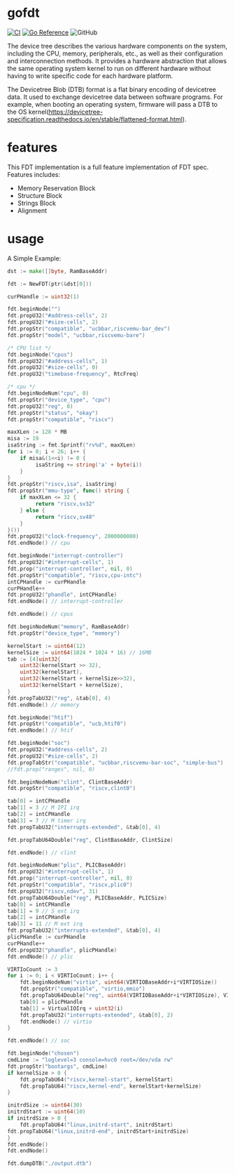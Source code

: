 # gofdt
[![CI](https://github.com/elastic-io/gofdt/actions/workflows/go.yml/badge.svg?branch=main)](https://github.com/elastic-io/gofdt/actions/workflows/go.yml)
[![Go Reference](https://pkg.go.dev/badge/github.com/elastic-io/gofdt.svg)](https://pkg.go.dev/github.com/elastic-io/gofdt)
![GitHub](https://img.shields.io/github/license/elastic-io/gofdt)

The device tree describes the various hardware components on the system, including the CPU, memory, peripherals, etc., as well as their configuration and interconnection methods. It provides a hardware abstraction that allows the same operating system kernel to run on different hardware without having to write specific code for each hardware platform.

The Devicetree Blob (DTB) format is a flat binary encoding of devicetree data. It used to exchange devicetree data between software programs. For example, when booting an operating system, firmware will pass a DTB to the OS kernel(https://devicetree-specification.readthedocs.io/en/stable/flattened-format.html).


# features
This FDT implementation is a full feature implementation of FDT spec. Features includes:
- Memory Reservation Block
- Structure Block
- Strings Block
- Alignment

# usage
A Simple Example:
```go
dst := make([]byte, RamBaseAddr)

fdt := NewFDT(ptr(&dst[0]))

curPHandle := uint32(1)

fdt.beginNode("")
fdt.propU32("#address-cells", 2)
fdt.propU32("#size-cells", 2)
fdt.propStr("compatible", "ucbbar,riscvemu-bar_dev")
fdt.propStr("model", "ucbbar,riscvemu-bare")

/* CPU list */
fdt.beginNode("cpus")
fdt.propU32("#address-cells", 1)
fdt.propU32("#size-cells", 0)
fdt.propU32("timebase-frequency", RtcFreq)

/* cpu */
fdt.beginNodeNum("cpu", 0)
fdt.propStr("device_type", "cpu")
fdt.propU32("reg", 0)
fdt.propStr("status", "okay")
fdt.propStr("compatible", "riscv")

maxXLen := 128 * MB
misa := 19
isaString := fmt.Sprintf("rv%d", maxXLen)
for i := 0; i < 26; i++ {
    if misa&(1<<i) != 0 {
         isaString += string('a' + byte(i))
    }
}
fdt.propStr("riscv,isa", isaString)
fdt.propStr("mmu-type", func() string {
    if maxXLen <= 32 {
         return "riscv,sv32"
    } else {
         return "riscv,sv48"
    }
}())
fdt.propU32("clock-frequency", 2000000000)
fdt.endNode() // cpu

fdt.beginNode("interrupt-controller")
fdt.propU32("#interrupt-cells", 1)
fdt.prop("interrupt-controller", nil, 0)
fdt.propStr("compatible", "riscv,cpu-intc")
intCPHandle := curPHandle
curPHandle++
fdt.propU32("phandle", intCPHandle)
fdt.endNode() // interrupt-controller

fdt.endNode() // cpus

fdt.beginNodeNum("memory", RamBaseAddr)
fdt.propStr("device_type", "memory")

kernelStart := uint64(12)
kernelSize := uint64(1024 * 1024 * 16) // 16MB
tab := [4]uint32{
    uint32(kernelStart >> 32),
    uint32(kernelStart),
    uint32(kernelStart + kernelSize>>32),
    uint32(kernelStart + kernelSize),
}
fdt.propTabU32("reg", &tab[0], 4)
fdt.endNode() // memory

fdt.beginNode("htif")
fdt.propStr("compatible", "ucb,htif0")
fdt.endNode() // htif

fdt.beginNode("soc")
fdt.propU32("#address-cells", 2)
fdt.propU32("#size-cells", 2)
fdt.propTabStr("compatible", "ucbbar,riscvemu-bar-soc", "simple-bus")
//fdt.prop("ranges", nil, 0)

fdt.beginNodeNum("clint", ClintBaseAddr)
fdt.propStr("compatible", "riscv,clint0")

tab[0] = intCPHandle
tab[1] = 3 // M IPI irq
tab[2] = intCPHandle
tab[3] = 7 // M timer irq
fdt.propTabU32("interrupts-extended", &tab[0], 4)

fdt.propTabU64Double("reg", ClintBaseAddr, ClintSize)

fdt.endNode() // clint

fdt.beginNodeNum("plic", PLICBaseAddr)
fdt.propU32("#interrupt-cells", 1)
fdt.prop("interrupt-controller", nil, 0)
fdt.propStr("compatible", "riscv,plic0")
fdt.propU32("riscv,ndev", 31)
fdt.propTabU64Double("reg", PLICBaseAddr, PLICSize)
tab[0] = intCPHandle
tab[1] = 9 // S ext irq
tab[2] = intCPHandle
tab[3] = 11 // M ext irq
fdt.propTabU32("interrupts-extended", &tab[0], 4)
plicPHandle := curPHandle
curPHandle++
fdt.propU32("phandle", plicPHandle)
fdt.endNode() // plic

VIRTIoCount := 3
for i := 0; i < VIRTIoCount; i++ {
    fdt.beginNodeNum("virtio", uint64(VIRTIOBaseAddr+i*VIRTIOSize))
    fdt.propStr("compatible", "virtio,mmio")
    fdt.propTabU64Double("reg", uint64(VIRTIOBaseAddr+i*VIRTIOSize), VIRTIOSize)
    tab[0] = plicPHandle
    tab[1] = VirtualIOIrq + uint32(i)
    fdt.propTabU32("interrupts-extended", &tab[0], 2)
    fdt.endNode() // virtio
}

fdt.endNode() // soc

fdt.beginNode("chosen")
cmdLine := "loglevel=3 console=hvc0 root=/dev/vda rw"
fdt.propStr("bootargs", cmdLine)
if kernelSize > 0 {
    fdt.propTabU64("riscv,kernel-start", kernelStart)
    fdt.propTabU64("riscv,kernel-end", kernelStart+kernelSize)
}

initrdSize := uint64(30)
initrdStart := uint64(10)
if initrdSize > 0 {
    fdt.propTabU64("linux,initrd-start", initrdStart)
fdt.propTabU64("linux,initrd-end", initrdStart+initrdSize)
}
fdt.endNode()
fdt.endNode()

fdt.dumpDTB("./output.dtb")
```

